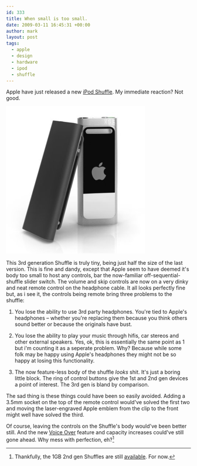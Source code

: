 ```yaml
---
id: 333
title: When small is too small.
date: 2009-03-11 16:45:31 +00:00
author: mark
layout: post
tags:
  - apple
  - design
  - hardware
  - ipod
  - shuffle
---
```

Apple have just released a new [iPod Shuffle](http://www.apple.com/uk/ipodshuffle/). My immediate reaction? Not good.

![3rd gen ipod shuffles](/images/fromwp/2009/03/3rd_gen_ipod_shuffles.jpg)

This 3rd generation Shuffle is truly tiny, being just half the size of the last version. This is fine and dandy, except that Apple seem to have deemed it's body too small to host any controls, bar the now-familiar off-sequential-shuffle slider switch. The volume and skip controls are now on a very dinky and neat remote control on the headphone cable. It all looks perfectly fine but, as i see it, the controls being remote bring three problems to the shuffle:

1) You lose the ability to use 3rd party headphones. You're tied to Apple's headphones &#8211; whether you're replacing them because you think others sound better or because the originals have bust.

2) You lose the ability to play your music through hifis, car stereos and other external speakers. Yes, ok, this is essentially the same point as 1 but i'm counting it as a seperate problem. Why? Because while some folk may be happy using Apple's headphones they might not be so happy at losing this functionality.

3) The now feature-less body of the shuffle _looks_ shit. It's just a boring little block. The ring of control buttons give the 1st and 2nd gen devices a point of interest. The 3rd gen is bland by comparison.

The sad thing is these things could have been so easily avoided. Adding a 3.5mm socket on the top of the remote control would've solved the first two and moving the laser-engraved Apple emblem from the clip to the front might well have solved the third.

Of course, leaving the controls on the Shuffle's body would've been better still. And the new [Voice Over](http://www.apple.com/uk/ipodshuffle/voiceover.html) feature and capacity increases could've still gone ahead. Why mess with perfection, eh?[^fn-thankfully]

[^fn-thankfully]: Thankfully, the 1GB 2nd gen Shuffles are still [available](http://store.apple.com/uk/browse/home/shop_ipod/family/ipod_shuffle_2gen). For now.
